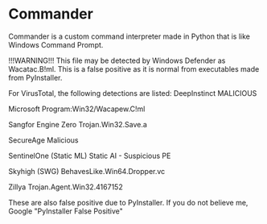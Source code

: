 # Commander
Commander is a custom command interpreter made in Python that is like Windows Command Prompt. 

!!!WARNING!!!
This file may be detected by Windows Defender as Wacatac.B!ml. This is a false positive as it is normal from executables made from PyInstaller.

For VirusTotal, the following detections are listed:
DeepInstinct
MALICIOUS

Microsoft
Program:Win32/Wacapew.C!ml

Sangfor Engine Zero
Trojan.Win32.Save.a

SecureAge
Malicious

SentinelOne (Static ML)
Static AI - Suspicious PE

Skyhigh (SWG)
BehavesLike.Win64.Dropper.vc

Zillya
Trojan.Agent.Win32.4167152

These are also false positive due to PyInstaller. If you do not believe me, Google "PyInstaller False Positive"
